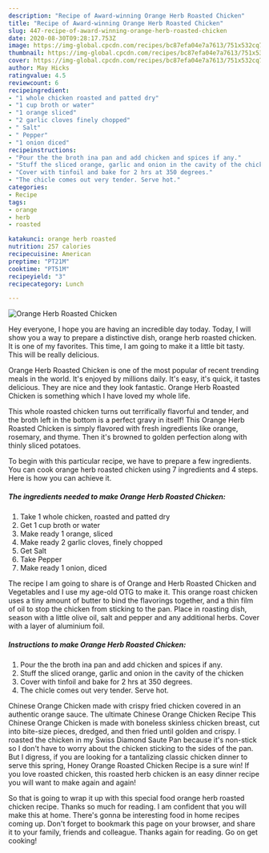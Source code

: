```yaml
---
description: "Recipe of Award-winning Orange Herb Roasted Chicken"
title: "Recipe of Award-winning Orange Herb Roasted Chicken"
slug: 447-recipe-of-award-winning-orange-herb-roasted-chicken
date: 2020-08-30T09:28:17.753Z
image: https://img-global.cpcdn.com/recipes/bc87efa04e7a7613/751x532cq70/orange-herb-roasted-chicken-recipe-main-photo.jpg
thumbnail: https://img-global.cpcdn.com/recipes/bc87efa04e7a7613/751x532cq70/orange-herb-roasted-chicken-recipe-main-photo.jpg
cover: https://img-global.cpcdn.com/recipes/bc87efa04e7a7613/751x532cq70/orange-herb-roasted-chicken-recipe-main-photo.jpg
author: May Hicks
ratingvalue: 4.5
reviewcount: 6
recipeingredient:
- "1 whole chicken roasted and patted dry"
- "1 cup broth or water"
- "1 orange sliced"
- "2 garlic cloves finely chopped"
- " Salt"
- " Pepper"
- "1 onion diced"
recipeinstructions:
- "Pour the the broth ina pan and add chicken and spices if any."
- "Stuff the sliced orange, garlic and onion in the cavity of the chicken"
- "Cover with tinfoil and bake for 2 hrs at 350 degrees."
- "The chicle comes out very tender. Serve hot."
categories:
- Recipe
tags:
- orange
- herb
- roasted

katakunci: orange herb roasted 
nutrition: 257 calories
recipecuisine: American
preptime: "PT21M"
cooktime: "PT51M"
recipeyield: "3"
recipecategory: Lunch

---
```



![Orange Herb Roasted Chicken](https://img-global.cpcdn.com/recipes/bc87efa04e7a7613/751x532cq70/orange-herb-roasted-chicken-recipe-main-photo.jpg)

Hey everyone, I hope you are having an incredible day today. Today, I will show you a way to prepare a distinctive dish, orange herb roasted chicken. It is one of my favorites. This time, I am going to make it a little bit tasty. This will be really delicious.

Orange Herb Roasted Chicken is one of the most popular of recent trending meals in the world. It's enjoyed by millions daily. It's easy, it's quick, it tastes delicious. They are nice and they look fantastic. Orange Herb Roasted Chicken is something which I have loved my whole life.

This whole roasted chicken turns out terrifically flavorful and tender, and the broth left in the bottom is a perfect gravy in itself! This Orange Herb Roasted Chicken is simply flavored with fresh ingredients like orange, rosemary, and thyme. Then it&#39;s browned to golden perfection along with thinly sliced potatoes.


To begin with this particular recipe, we have to prepare a few ingredients. You can cook orange herb roasted chicken using 7 ingredients and 4 steps. Here is how you can achieve it.

<!--inarticleads1-->

##### The ingredients needed to make Orange Herb Roasted Chicken:

1. Take 1 whole chicken, roasted and patted dry
1. Get 1 cup broth or water
1. Make ready 1 orange, sliced
1. Make ready 2 garlic cloves, finely chopped
1. Get  Salt
1. Take  Pepper
1. Make ready 1 onion, diced


The recipe I am going to share is of Orange and Herb Roasted Chicken and Vegetables and I use my age-old OTG to make it. This orange roast chicken uses a tiny amount of butter to bind the flavorings together, and a thin film of oil to stop the chicken from sticking to the pan. Place in roasting dish, season with a little olive oil, salt and pepper and any additional herbs. Cover with a layer of aluminium foil. 

<!--inarticleads2-->

##### Instructions to make Orange Herb Roasted Chicken:

1. Pour the the broth ina pan and add chicken and spices if any.
1. Stuff the sliced orange, garlic and onion in the cavity of the chicken
1. Cover with tinfoil and bake for 2 hrs at 350 degrees.
1. The chicle comes out very tender. Serve hot.


Chinese Orange Chicken made with crispy fried chicken covered in an authentic orange sauce. The ultimate Chinese Orange Chicken Recipe This Chinese Orange Chicken is made with boneless skinless chicken breast, cut into bite-size pieces, dredged, and then fried until golden and crispy. I roasted the chicken in my Swiss Diamond Saute Pan because it&#39;s non-stick so I don&#39;t have to worry about the chicken sticking to the sides of the pan. But I digress, if you are looking for a tantalizing classic chicken dinner to serve this spring, Honey Orange Roasted Chicken Recipe is a sure win! If you love roasted chicken, this roasted herb chicken is an easy dinner recipe you will want to make again and again! 

So that is going to wrap it up with this special food orange herb roasted chicken recipe. Thanks so much for reading. I am confident that you will make this at home. There's gonna be interesting food in home recipes coming up. Don't forget to bookmark this page on your browser, and share it to your family, friends and colleague. Thanks again for reading. Go on get cooking!
